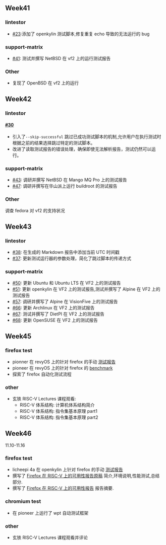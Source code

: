 ## Week41

### lintestor

- [#23](https://github.com/255doesnotexist/lintestor/pull/23):添加了 openkylin 测试脚本,修复重复 echo 导致的无法运行的 bug
    
### support-matrix

- [#41](https://github.com/ruyisdk/support-matrix/pull/41): 测试并撰写 NetBSD 在 vf2 上的运行测试报告

### Other

-  复现了 OpenBSD 在 vf2 上的运行

## Week42

### lintestor 

#### [#30](https://github.com/255doesnotexist/lintestor/pull/30)

- 引入了`--skip-successful` 跳过已成功测试脚本的机制,允许用户在执行测试时根据之前的结果选择跳过特定的测试脚本。
- 改进了读取测试报告的错误处理，确保即使无法解析报告，测试仍然可以运行。

### support-matrix

- [#43](https://github.com/ruyisdk/support-matrix/pull/43): 调研并撰写 NetBSD 在 Mango MQ Pro 上的测试报告
- [#47](https://github.com/ruyisdk/support-matrix/pull/47): 调研并撰写在华山派上运行 buildroot 的测试报告

### Other

调查 fedora 对 vf2 的支持状况

## Week43

### lintestor

- [#38](https://github.com/255doesnotexist/lintestor/pull/38): 在生成的 Markdown 报告中添加当前 UTC 时间戳
- [#37](https://github.com/255doesnotexist/lintestor/pull/37): 更新测试运行器的参数处理，简化了跳过脚本的传递方式

### support-matrix

- [#50](https://github.com/ruyisdk/support-matrix/pull/50): 更新 Ubuntu 和 Ubuntu LTS 在 VF2 上的测试报告
- [#51](https://github.com/ruyisdk/support-matrix/pull/51): 更新 openkylin 在 VF2 上的测试报告,测试并撰写了 Alpine 在 VF2 上的测试报告
- [#57](https://github.com/ruyisdk/support-matrix/pull/57): 调研并撰写了 Alpine 在 VisionFive 上的测试报告
- [#66](https://github.com/ruyisdk/support-matrix/pull/66): 更新 Archlinux 在 VF2 上的测试报告
- [#67](https://github.com/ruyisdk/support-matrix/pull/67): 测试并撰写了 DietPI 在 VF2 上的测试报告
- [#68](https://github.com/ruyisdk/support-matrix/pull/68): 更新 OpenSUSE 在 VF2 上的测试报告

## Week45

### firefox test

- pionner 在 revyOS 上的针对 firefox 的手动 [测试报告](https://github.com/wychlw/firefox_test/pull/1)
- pioneer 在 revyOS 上的针对 firefox 的 [benchmark](../report/Firefox-pioneer-debian/pioneer.md)
- 探索了 firefox 自动化测试流程

### other

- 玄铁 RISC-V Lectures 课程观看:
  - RISC-V 体系结构: 计算机体系结构简介
  - RISC-V 体系结构: 指令集基本原理 part1
  - RISC-V 体系结构: 指令集基本原理 part2

## Week46
11.10-11.16

### firefox test

- licheepi 4a 在 openkylin 上针对 firefox 的手动 [测试报告](https://github.com/QA-Team-lo/firefox_test/pull/2)
- 撰写了 [Firefox 在 RISC-V 上的可用性报告原稿](https://hackmd.io/lEyxNsBrSMy3New22HC6sA) 简介,环境说明,性能测试,总结部分.
- 撰写了 [Firefox 在 RISC-V 上的可用性报告](https://github.com/QA-Team-lo/firefox_test/blob/main/report/main.pdf) 报告摘要.

### chromium test

- 在 pioneer 上运行了 wpt 自动测试框架

### other

- 玄铁 RISC-V Lectures 课程观看并评论
